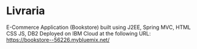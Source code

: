 # Livraria
E-Commerce Application (Bookstore) built using J2EE, Spring MVC, HTML CSS JS, DB2
Deployed on IBM Cloud at the following URL: https://bookstore--56226.mybluemix.net/





